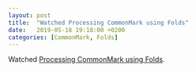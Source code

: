 ```yaml
---
layout: post
title:  "Watched Processing CommonMark using Folds"
date:   2019-05-18 19:18:00 +0200
categories: [CommonMark, Folds]
---
```

Watched [Processing CommonMark using Folds](https://talk.objc.io/episodes/S01E152-processing-commonmark-using-folds).
